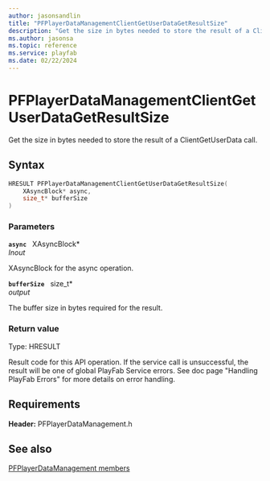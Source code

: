 ```yaml
---
author: jasonsandlin
title: "PFPlayerDataManagementClientGetUserDataGetResultSize"
description: "Get the size in bytes needed to store the result of a ClientGetUserData call."
ms.author: jasonsa
ms.topic: reference
ms.service: playfab
ms.date: 02/22/2024
---
```


# PFPlayerDataManagementClientGetUserDataGetResultSize  

Get the size in bytes needed to store the result of a ClientGetUserData call.  

## Syntax  
  
```cpp
HRESULT PFPlayerDataManagementClientGetUserDataGetResultSize(  
    XAsyncBlock* async,  
    size_t* bufferSize  
)  
```  
  
### Parameters  
  
**`async`** &nbsp; XAsyncBlock*  
*_Inout_*  
  
XAsyncBlock for the async operation.  
  
**`bufferSize`** &nbsp; size_t*  
*output*  
  
The buffer size in bytes required for the result.  
  
  
### Return value
Type: HRESULT
  
Result code for this API operation. If the service call is unsuccessful, the result will be one of global PlayFab Service errors. See doc page "Handling PlayFab Errors" for more details on error handling.
  
  
## Requirements  
  
**Header:** PFPlayerDataManagement.h
  
## See also  
[PFPlayerDataManagement members](../pfplayerdatamanagement_members.md)  

  
  
